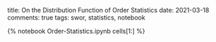 title: On the Distribution Function of Order Statistics
date: 2021-03-18
comments: true
tags: swor, statistics, notebook

{% notebook Order-Statistics.ipynb cells[1:] %}
